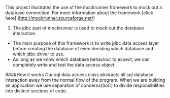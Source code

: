 This project illustrates the use of the mockrunner framework to mock out a database connection.
For more information about the framework [click here] (http://mockrunner.sourceforge.net/)

1. The jdbc part of mockrunner is used to mock out the database interaction.
* The main purpose of this framework is to write jdbc data access layer before creating the database
of even deciding which database and which jdbc driver to use.
* As long as we know which database behaviour to expect, we can completely write and test the data access object.

####How it works
Our sql data access class abstracts all sql database interaction away from the normal flow of the program.
When we are building an application we use separation of concerns(SoC) to divide responsibilities into distinct sections
of code.

